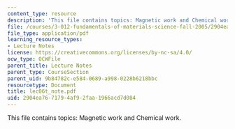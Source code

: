 ```yaml
---
content_type: resource
description: 'This file contains topics: Magnetic work and Chemical work.'
file: /courses/3-012-fundamentals-of-materials-science-fall-2005/2904ea7671794af92faa1966acd7d084_lec06t_note.pdf
file_type: application/pdf
learning_resource_types:
- Lecture Notes
license: https://creativecommons.org/licenses/by-nc-sa/4.0/
ocw_type: OCWFile
parent_title: Lecture Notes
parent_type: CourseSection
parent_uid: 9b84782c-e584-0689-a998-0228b6218bbc
resourcetype: Document
title: lec06t_note.pdf
uid: 2904ea76-7179-4af9-2faa-1966acd7d084
---
```

This file contains topics: Magnetic work and Chemical work.